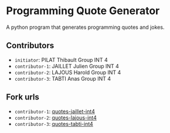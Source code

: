# Programming Quote Generator

A python program that generates programming quotes and jokes.

## Contributors
- `initiator`: PILAT Thibault Group INT 4
- `contributor-1`: JAILLET Julien Group INT 4
- `contributor-2`: LAJOUS Harold Group INT 4
- `contributor-3`: TABTI Anas Group INT 4

## Fork urls
- `contributor-1`: [quotes-jaillet-int4](url-1)
- `contributor-2`: [quotes-lajous-int4](url-2)
- `contributor-3`: [quotes-tabti-int4](url-3)
